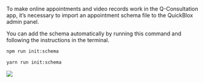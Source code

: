 To make online appointments and video records work in the Q-Consultation app, it’s necessary to import an appointment schema file to the QuickBlox admin panel.

You can add the schema automatically by running this command and following the instructions in the terminal.

<Tabs groupId="yarn-npm">

<TabItem value="npm" label="npm">

```bash
npm run init:schema
```

</TabItem>

<TabItem value="yarn" label="yarn">

```bash
yarn run init:schema
```

</TabItem>

</Tabs>

![](/img/snippets/schema.jpeg)
